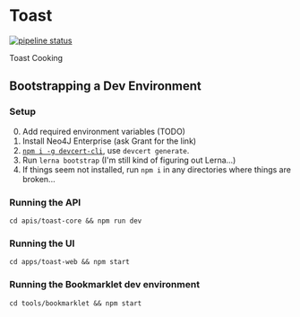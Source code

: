 # Toast

[![pipeline status](https://gitlab.com/a-type/recipes/badges/master/pipeline.svg)](https://gitlab.com/a-type/recipes/commits/master)

Toast Cooking

## Bootstrapping a Dev Environment

### Setup

0.  Add required environment variables (TODO)
1.  Install Neo4J Enterprise (ask Grant for the link)
1.  [`npm i -g devcert-cli`](https://github.com/davewasmer/devcert-cli), use `devcert generate`.
1.  Run `lerna bootstrap` (I'm still kind of figuring out Lerna...)
1.  If things seem not installed, run `npm i` in any directories where things are broken...

### Running the API

`cd apis/toast-core && npm run dev`

### Running the UI

`cd apps/toast-web && npm start`

### Running the Bookmarklet dev environment

`cd tools/bookmarklet && npm start`
